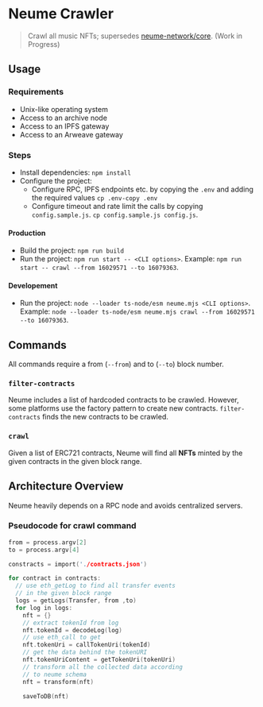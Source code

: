 # Neume Crawler

> Crawl all music NFTs; supersedes [neume-network/core](https://github.com/neume-network/core). (Work in Progress)

## Usage

### Requirements
- Unix-like operating system
- Access to an archive node
- Access to an IPFS gateway
- Access to an Arweave gateway

### Steps
- Install dependencies: `npm install`
- Configure the project:
  - Configure RPC, IPFS endpoints etc. by copying the `.env` and adding the required values
    `cp .env-copy .env`
  - Configure timeout and rate limit the calls by copying `config.sample.js`. `cp config.sample.js config.js`.

#### Production
- Build the project: `npm run build`
- Run the project: `npm run start -- <CLI options>`. Example: `npm run start -- crawl --from 16029571 --to 16079363`.

#### Developement

- Run the project: `node --loader ts-node/esm neume.mjs <CLI options>`. Example: `node --loader ts-node/esm neume.mjs crawl --from 16029571 --to 16079363`.

## Commands

All commands require a from (`--from`) and to (`--to`) block number.

### `filter-contracts`

Neume includes a list of hardcoded contracts to be crawled. However, some platforms use the factory pattern to create new contracts. `filter-contracts` finds the new contracts to be crawled.

### `crawl`

Given a list of ERC721 contracts, Neume will find all **NFTs** minted by the given contracts in the given block range.

## Architecture Overview

Neume heavily depends on a RPC node and avoids centralized servers.

### Pseudocode for crawl command

```c
from = process.argv[2]
to = process.argv[4]

constracts = import('./contracts.json')

for contract in contracts:
  // use eth_getLog to find all transfer events
  // in the given block range
  logs = getLogs(Transfer, from ,to)
  for log in logs:
    nft = {}
    // extract tokenId from log
    nft.tokenId = decodeLog(log)
    // use eth_call to get 
    nft.tokenUri = callTokenUri(tokenId)
    // get the data behind the tokenURI
    nft.tokenUriContent = getTokenUri(tokenUri)
    // transform all the collected data according
    // to neume schema
    nft = transform(nft)

    saveToDB(nft)
```


